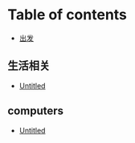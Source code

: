 # Table of contents

* [出发](README.md)

## 生活相关

* [Untitled](sheng-huo-xiang-guan/untitled.md)

## computers

* [Untitled](computers/untitled.md)

